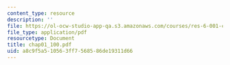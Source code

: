```yaml
---
content_type: resource
description: ''
file: https://ol-ocw-studio-app-qa.s3.amazonaws.com/courses/res-6-001-continuum-electromechanics-spring-2009/a8c9f5a510563ff7568586de19311d66_chap01_100.pdf
file_type: application/pdf
resourcetype: Document
title: chap01_100.pdf
uid: a8c9f5a5-1056-3ff7-5685-86de19311d66
---
```

